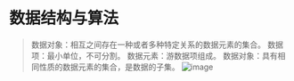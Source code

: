 # 数据结构与算法

> 数据对象：相互之间存在一种或者多种特定关系的数据元素的集合。
> 数据项：最小单位，不可分割。
> 数据元素：游数据项组成。
> 数据对象：具有相同性质的数据元素的集合，是数据的子集。
> ![image](https://user-images.githubusercontent.com/27268342/141999030-f80a7111-e85f-492f-8acb-7c99046633e3.png)
